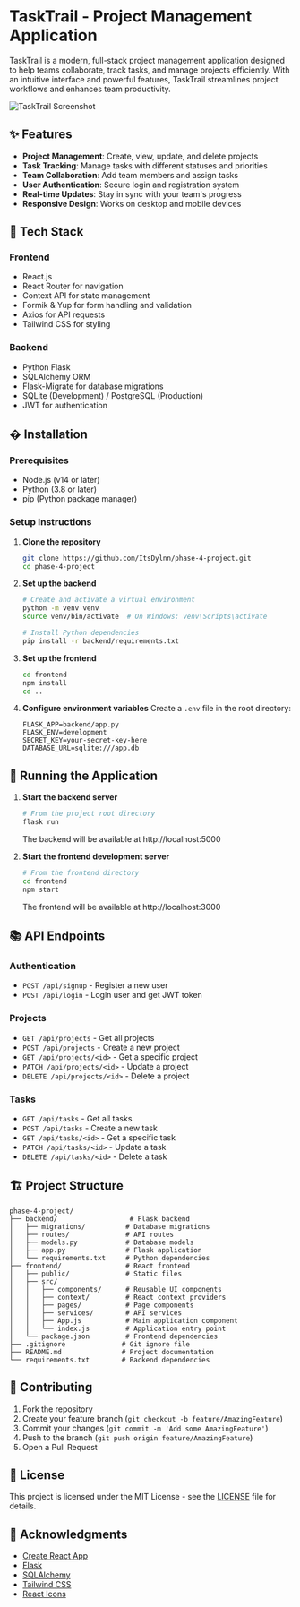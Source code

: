 # TaskTrail - Project Management Application

TaskTrail is a modern, full-stack project management application designed to help teams collaborate, track tasks, and manage projects efficiently. With an intuitive interface and powerful features, TaskTrail streamlines project workflows and enhances team productivity.

![TaskTrail Screenshot](https://via.placeholder.com/800x400?text=TaskTrail+Screenshot)

## ✨ Features

- **Project Management**: Create, view, update, and delete projects
- **Task Tracking**: Manage tasks with different statuses and priorities
- **Team Collaboration**: Add team members and assign tasks
- **User Authentication**: Secure login and registration system
- **Real-time Updates**: Stay in sync with your team's progress
- **Responsive Design**: Works on desktop and mobile devices

## 🚀 Tech Stack

### Frontend
- React.js
- React Router for navigation
- Context API for state management
- Formik & Yup for form handling and validation
- Axios for API requests
- Tailwind CSS for styling

### Backend
- Python Flask
- SQLAlchemy ORM
- Flask-Migrate for database migrations
- SQLite (Development) / PostgreSQL (Production)
- JWT for authentication

## �️ Installation

### Prerequisites
- Node.js (v14 or later)
- Python (3.8 or later)
- pip (Python package manager)

### Setup Instructions

1. **Clone the repository**
   ```bash
   git clone https://github.com/ItsDylnn/phase-4-project.git
   cd phase-4-project
   ```

2. **Set up the backend**
   ```bash
   # Create and activate a virtual environment
   python -m venv venv
   source venv/bin/activate  # On Windows: venv\Scripts\activate

   # Install Python dependencies
   pip install -r backend/requirements.txt
   ```

3. **Set up the frontend**
   ```bash
   cd frontend
   npm install
   cd ..
   ```

4. **Configure environment variables**
   Create a `.env` file in the root directory:
   ```
   FLASK_APP=backend/app.py
   FLASK_ENV=development
   SECRET_KEY=your-secret-key-here
   DATABASE_URL=sqlite:///app.db
   ```

## 🚀 Running the Application

1. **Start the backend server**
   ```bash
   # From the project root directory
   flask run
   ```
   The backend will be available at http://localhost:5000

2. **Start the frontend development server**
   ```bash
   # From the frontend directory
   cd frontend
   npm start
   ```
   The frontend will be available at http://localhost:3000

## 📚 API Endpoints

### Authentication
- `POST /api/signup` - Register a new user
- `POST /api/login` - Login user and get JWT token

### Projects
- `GET /api/projects` - Get all projects
- `POST /api/projects` - Create a new project
- `GET /api/projects/<id>` - Get a specific project
- `PATCH /api/projects/<id>` - Update a project
- `DELETE /api/projects/<id>` - Delete a project

### Tasks
- `GET /api/tasks` - Get all tasks
- `POST /api/tasks` - Create a new task
- `GET /api/tasks/<id>` - Get a specific task
- `PATCH /api/tasks/<id>` - Update a task
- `DELETE /api/tasks/<id>` - Delete a task

## 🏗️ Project Structure

```
phase-4-project/
├── backend/                  # Flask backend
│   ├── migrations/          # Database migrations
│   ├── routes/              # API routes
│   ├── models.py            # Database models
│   ├── app.py               # Flask application
│   └── requirements.txt     # Python dependencies
├── frontend/                # React frontend
│   ├── public/              # Static files
│   ├── src/
│   │   ├── components/      # Reusable UI components
│   │   ├── context/         # React context providers
│   │   ├── pages/           # Page components
│   │   ├── services/        # API services
│   │   ├── App.js           # Main application component
│   │   └── index.js         # Application entry point
│   └── package.json         # Frontend dependencies
├── .gitignore              # Git ignore file
├── README.md               # Project documentation
└── requirements.txt        # Backend dependencies
```

## 🤝 Contributing

1. Fork the repository
2. Create your feature branch (`git checkout -b feature/AmazingFeature`)
3. Commit your changes (`git commit -m 'Add some AmazingFeature'`)
4. Push to the branch (`git push origin feature/AmazingFeature`)
5. Open a Pull Request

## 📄 License

This project is licensed under the MIT License - see the [LICENSE](LICENSE) file for details.

## 🙏 Acknowledgments

- [Create React App](https://create-react-app.dev/)
- [Flask](https://flask.palletsprojects.com/)
- [SQLAlchemy](https://www.sqlalchemy.org/)
- [Tailwind CSS](https://tailwindcss.com/)
- [React Icons](https://react-icons.github.io/react-icons/)
